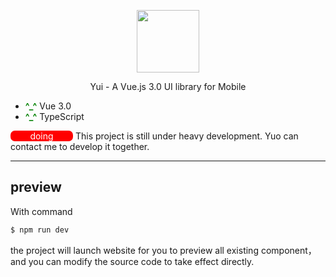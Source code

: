 <p align="center">
  <img width="100px" src="http://r.photo.store.qq.com/psc?/V50exb680lHfAt0oXND63S7GyW1Vqocg/45NBuzDIW489QBoVep5mcT9HwDQP55*8XGkV6gnk0BRVppeBALeIemgbDVWuWutWej*PZJehsATJdb9k2IBBwhpD*PDZEubVtvZW*kqmSiM!/r">
</p>

<p align="center">Yui - A Vue.js 3.0 UI library for Mobile</p>

- <span style="color:green;font-weight:bold">^_^</span>  Vue 3.0
- <span style="color:green;font-weight:bold">^_^</span>  TypeScript

<p><span style="display:inline-block;width:100px;text-align:center;color:white;border-radius:0.5em;background:red">doing</span> This project is still under heavy development. Yuo can contact me to develop it together.</p>

------



## preview

With command
```bash
$ npm run dev
```

the project will launch website for you to preview all existing component，and you can modify the source code to take effect directly.
